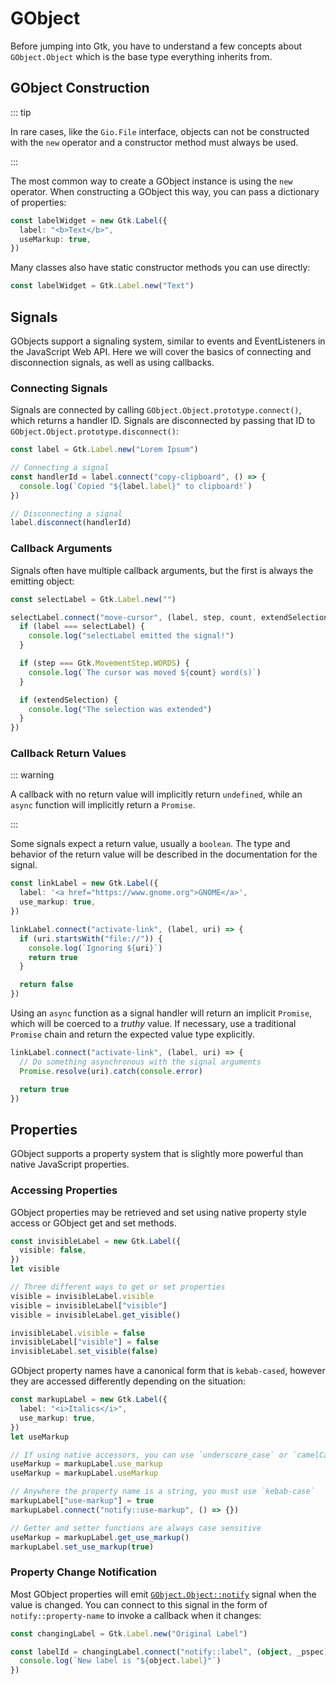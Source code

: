 # GObject

Before jumping into Gtk, you have to understand a few concepts about
`GObject.Object` which is the base type everything inherits from.

## GObject Construction

::: tip

In rare cases, like the `Gio.File` interface, objects can not be constructed
with the `new` operator and a constructor method must always be used.

:::

The most common way to create a GObject instance is using the `new` operator.
When constructing a GObject this way, you can pass a dictionary of properties:

```ts
const labelWidget = new Gtk.Label({
  label: "<b>Text</b>",
  useMarkup: true,
})
```

Many classes also have static constructor methods you can use directly:

```ts
const labelWidget = Gtk.Label.new("Text")
```

## Signals

GObjects support a signaling system, similar to events and EventListeners in the
JavaScript Web API. Here we will cover the basics of connecting and
disconnection signals, as well as using callbacks.

### Connecting Signals

Signals are connected by calling `GObject.Object.prototype.connect()`, which
returns a handler ID. Signals are disconnected by passing that ID to
`GObject.Object.prototype.disconnect()`:

```ts
const label = Gtk.Label.new("Lorem Ipsum")

// Connecting a signal
const handlerId = label.connect("copy-clipboard", () => {
  console.log(`Copied "${label.label}" to clipboard!`)
})

// Disconnecting a signal
label.disconnect(handlerId)
```

### Callback Arguments

Signals often have multiple callback arguments, but the first is always the
emitting object:

```ts
const selectLabel = Gtk.Label.new("")

selectLabel.connect("move-cursor", (label, step, count, extendSelection) => {
  if (label === selectLabel) {
    console.log("selectLabel emitted the signal!")
  }

  if (step === Gtk.MovementStep.WORDS) {
    console.log(`The cursor was moved ${count} word(s)`)
  }

  if (extendSelection) {
    console.log("The selection was extended")
  }
})
```

### Callback Return Values

::: warning

A callback with no return value will implicitly return `undefined`, while an
`async` function will implicitly return a `Promise`.

:::

Some signals expect a return value, usually a `boolean`. The type and behavior
of the return value will be described in the documentation for the signal.

```ts
const linkLabel = new Gtk.Label({
  label: '<a href="https://www.gnome.org">GNOME</a>',
  use_markup: true,
})

linkLabel.connect("activate-link", (label, uri) => {
  if (uri.startsWith("file://")) {
    console.log(`Ignoring ${uri}`)
    return true
  }

  return false
})
```

Using an `async` function as a signal handler will return an implicit `Promise`,
which will be coerced to a _truthy_ value. If necessary, use a traditional
`Promise` chain and return the expected value type explicitly.

```ts
linkLabel.connect("activate-link", (label, uri) => {
  // Do something asynchronous with the signal arguments
  Promise.resolve(uri).catch(console.error)

  return true
})
```

## Properties

GObject supports a property system that is slightly more powerful than native
JavaScript properties.

### Accessing Properties

GObject properties may be retrieved and set using native property style access
or GObject get and set methods.

```ts
const invisibleLabel = new Gtk.Label({
  visible: false,
})
let visible

// Three different ways to get or set properties
visible = invisibleLabel.visible
visible = invisibleLabel["visible"]
visible = invisibleLabel.get_visible()

invisibleLabel.visible = false
invisibleLabel["visible"] = false
invisibleLabel.set_visible(false)
```

GObject property names have a canonical form that is `kebab-cased`, however they
are accessed differently depending on the situation:

```ts
const markupLabel = new Gtk.Label({
  label: "<i>Italics</i>",
  use_markup: true,
})
let useMarkup

// If using native accessors, you can use `underscore_case` or `camelCase`
useMarkup = markupLabel.use_markup
useMarkup = markupLabel.useMarkup

// Anywhere the property name is a string, you must use `kebab-case`
markupLabel["use-markup"] = true
markupLabel.connect("notify::use-markup", () => {})

// Getter and setter functions are always case sensitive
useMarkup = markupLabel.get_use_markup()
markupLabel.set_use_markup(true)
```

### Property Change Notification

Most GObject properties will emit
[`GObject.Object::notify`](https://gjs-docs.gnome.org/gobject20/gobject.object#signals-notify)
signal when the value is changed. You can connect to this signal in the form of
`notify::property-name` to invoke a callback when it changes:

```ts
const changingLabel = Gtk.Label.new("Original Label")

const labelId = changingLabel.connect("notify::label", (object, _pspec) => {
  console.log(`New label is "${object.label}"`)
})
```
